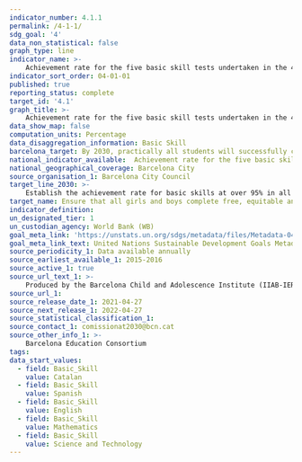 ```yaml
---
indicator_number: 4.1.1
permalink: /4-1-1/
sdg_goal: '4'
data_non_statistical: false
graph_type: line
indicator_name: >-
    Achievement rate for the five basic skill tests undertaken in the 4th year of compulsory secondary education 
indicator_sort_order: 04-01-01
published: true
reporting_status: complete
target_id: '4.1'
graph_title: >-
    Achievement rate for the five basic skill tests undertaken in the 4th year of compulsory secondary education 
data_show_map: false
computation_units: Percentage
data_disaggregation_information: Basic Skill
barcelona_target: By 2030, practically all students will successfully complete compulsory education and with a suitable level of skills 
national_indicator_available:  Achievement rate for the five basic skill tests undertaken in the 4th year of compulsory secondary education 
national_geographical_coverage: Barcelona City
source_organisation_1: Barcelona City Council
target_line_2030: >-
    Establish the achievement rate for basic skills at over 95% in all the subjects 
target_name: Ensure that all girls and boys complete free, equitable and high-quality primary and secondary education, leading to relevant and effective learning outcomes
indicator_definition:
un_designated_tier: 1
un_custodian_agency: World Bank (WB)
goal_meta_link: 'https://unstats.un.org/sdgs/metadata/files/Metadata-04-01-01.pdf'
goal_meta_link_text: United Nations Sustainable Development Goals Metadata (pdf 894kB)
source_periodicity_1: Data available annually
source_earliest_available_1: 2015-2016
source_active_1: true
source_url_text_1: >-
    Produced by the Barcelona Child and Adolescence Institute (IIAB-IERMB) with data from the Higher Council for the Assessment of the Education System and the Barcelona Education Consortium  
source_url_1: 
source_release_date_1: 2021-04-27
source_next_release_1: 2022-04-27
source_statistical_classification_1: 
source_contact_1: comissionat2030@bcn.cat
source_other_info_1: >-
    Barcelona Education Consortium
tags:
data_start_values:
  - field: Basic_Skill
    value: Catalan
  - field: Basic_Skill  
    value: Spanish
  - field: Basic_Skill  
    value: English 
  - field: Basic_Skill  
    value: Mathematics
  - field: Basic_Skill  
    value: Science and Technology
---
```


